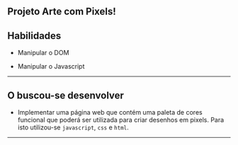 
## Projeto Arte com Pixels!


## Habilidades

- Manipular o DOM

- Manipular o Javascript

---

## O buscou-se desenvolver

- Implementar uma página web que contém uma paleta de cores funcional que poderá ser utilizada para criar desenhos em pixels. Para isto utilizou-se `javascript`, `css` e `html`.

---

